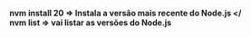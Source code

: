 <strong>nvm install 20<strong> => Instala a versão mais recente do Node.js </</br>
<strong>nvm list</strong> => vai listar as versões do Node.js